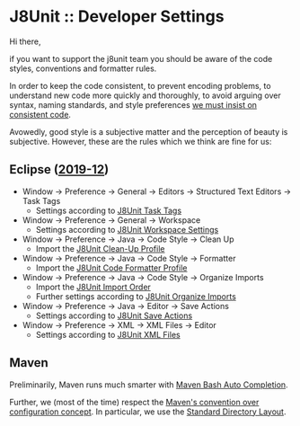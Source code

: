 # J8Unit :: Developer Settings

Hi there,

if you want to support the j8unit team you should be aware of the code styles, conventions and formatter rules.

In order to keep the code consistent, to prevent encoding problems, to understand new code more quickly and thoroughly,
to avoid arguing over syntax, naming standards, and style preferences
[we must insist on consistent code](https://www.google.de/search?q=coding+style+matters).

Avowedly, good style is a subjective matter and the perception of beauty is subjective.
However, these are the rules which we think are fine for us:

## Eclipse ([2019-12](https://projects.eclipse.org/releases/2019-12))

- Window -> Preference -> General -> Editors -> Structured Text Editors -> Task Tags
    - Settings according to [J8Unit Task Tags](./eclipse/j8unit_general_editors_structured-text-editors_task-tags.md)
- Window -> Preference -> General -> Workspace
    - Settings according to [J8Unit Workspace Settings](./eclipse/j8unit_general_workspace.md)
- Window -> Preference -> Java -> Code Style -> Clean Up
    - Import the [J8Unit Clean-Up Profile](./eclipse/j8unit_java_code-style_clean-up.xml)
- Window -> Preference -> Java -> Code Style -> Formatter
    - Import the [J8Unit Code Formatter Profile](./eclipse/j8unit_java_code-style_formatter.xml)
- Window -> Preference -> Java -> Code Style -> Organize Imports
    - Import the [J8Unit Import Order](./eclipse/j8unit_java_code-style_organize_imports.importorder)
    - Further settings according to [J8Unit Organize Imports](j8unit_java_code-style_organize_imports.md)
- Window -> Preference -> Java -> Editor -> Save Actions
    - Settings according to [J8Unit Save Actions](./eclipse/j8unit_java_editor_save-actions.md)
- Window -> Preference -> XML -> XML Files -> Editor
    - Settings according to [J8Unit XML Files](./eclipse/j8unit_xml_xml-files_editor.md)

## Maven

Preliminarily, Maven runs much smarter with [Maven Bash Auto Completion](https://github.com/juven/maven-bash-completion).

Further, we (most of the time) respect the
[Maven's convention over configuration concept](http://books.sonatype.com/mvnref-book/reference/installation-sect-conventionConfiguration.html).
In particular, we use the
[Standard Directory Layout](http://maven.apache.org/guides/introduction/introduction-to-the-standard-directory-layout.html).
